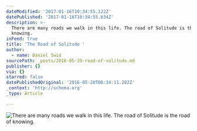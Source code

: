 ```yaml
---
dateModified: '2017-01-16T10:34:55.122Z'
datePublished: '2017-01-16T10:34:55.634Z'
description: >-
  There are many roads we walk in this life. The road of Solitude is the road of
  knowing.
inFeed: true
title: 'The Road of Solitude '
author:
  - name: Daniel Swid
sourcePath: _posts/2016-05-20-road-of-solitude.md
publisher: {}
via: {}
starred: false
datePublishedOriginal: '2016-05-20T06:34:11.282Z'
_context: 'http://schema.org'
_type: Article

---
```

![There are many roads we walk in this life. The road of Solitude is the road of knowing.](https://s3-us-west-2.amazonaws.com/the-grid-img/p/861ab8fe552d1d1920813d835bd33f0ebcb40ab1.jpg)